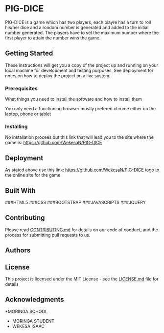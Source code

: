 # PIG-DICE

PIG-DICE is a game which has two players, each playre has a turn to roll his/her dice and a rondom number is generated and added to the initial number generated. The players have to set the maximum number where the first player to attain the number wins the game.

## Getting Started

These instructions will get you a copy of the project up and running on your local machine for development and testing purposes. See deployment for notes on how to deploy the project on a live system.

### Prerequisites

What things you need to install the software and how to install them

You only need a functioning browser mostly prefered chrome either on the laptop, phone or tablet
### Installing
No installation procees but this link that will lead you to the site where the game is: https://github.com/WekesaN/PIG-DICE
## Deployment

As stated above use this link: https://github.com/WekesaN/PIG-DICE togo to the online site for the game

## Built With

###HTML5
###CSS
###BOOTSTRAP
###JAVASCRIPTS
###JQUERY

## Contributing

Please read [CONTRIBUTING.md](https://gist.github.com/PurpleBooth/b24679402957c63ec426) for details on our code of conduct, and the process for submitting pull requests to us.
## Authors
## License

This project is licensed under the MIT License - see the [LICENSE.md](LICENSE.md) file for details

## Acknowledgments

*MORINGA SCHOOL
* MORINGA STUDENT
* WEKESA ISAAC

